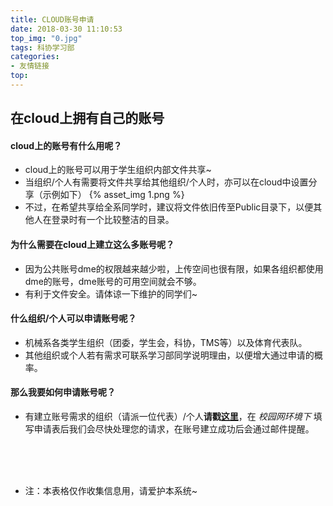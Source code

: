 ```yaml
---
title: CLOUD账号申请
date: 2018-03-30 11:10:53
top_img: "0.jpg"
tags: 科协学习部
categories:
- 友情链接
top: 
---
```


## 在cloud上拥有自己的账号
<!-- more -->
#### cloud上的账号有什么用呢？
* cloud上的账号可以用于学生组织内部文件共享~
* 当组织/个人有需要将文件共享给其他组织/个人时，亦可以在cloud中设置分享（示例如下）
{% asset_img 1.png %}
* 不过，在希望共享给全系同学时，建议将文件依旧传至Public目录下，以便其他人在登录时有一个比较整洁的目录。


#### 为什么需要在cloud上建立这么多账号呢？
* 因为公共账号dme的权限越来越少啦，上传空间也很有限，如果各组织都使用dme的账号，dme账号的可用空间就会不够。
* 有利于文件安全。请体谅一下维护的同学们~


#### 什么组织/个人可以申请账号呢？
* 机械系各类学生组织（团委，学生会，科协，TMS等）以及体育代表队。
* 其他组织或个人若有需求可联系学习部同学说明理由，以便增大通过申请的概率。

#### 那么我要如何申请账号呢？
* 有建立账号需求的组织（请派一位代表）/个人**请戳[这里](http://account.mechinfo.me/form.html)**，在 *校园网环境下* 填写申请表后我们会尽快处理您的请求，在账号建立成功后会通过邮件提醒。

<br>
<br>
<br>

* 注：本表格仅作收集信息用，请爱护本系统~
